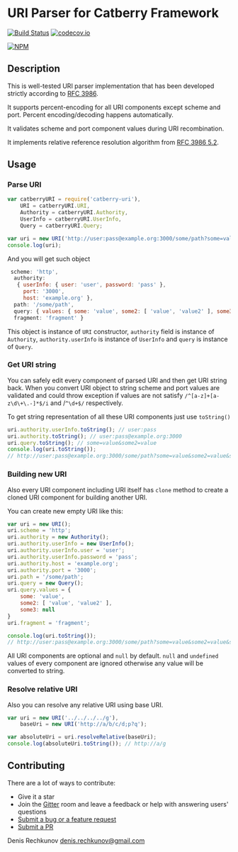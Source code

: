 # URI Parser for Catberry Framework

[![Build Status](https://travis-ci.org/catberry/catberry-uri.png?branch=master)](https://travis-ci.org/catberry/catberry-uri) [![codecov.io](http://codecov.io/github/catberry/catberry-uri/coverage.svg?branch=master)](http://codecov.io/github/catberry/catberry-uri?branch=master)

[![NPM](https://nodei.co/npm/catberry-uri.png)](https://nodei.co/npm/catberry-uri/)

## Description
This is well-tested URI parser implementation that has been developed strictly
according to [RFC 3986](https://tools.ietf.org/html/rfc3986).

It supports percent-encoding for all URI components except scheme and port.
Percent encoding/decoding happens automatically.

It validates scheme and port component values during URI recombination.

It implements relative reference resolution algorithm from
[RFC 3986 5.2](https://tools.ietf.org/html/rfc3986#section-5.2).

## Usage

### Parse URI
```javascript
var catberryURI = require('catberry-uri'),
	URI = catberryURI.URI,
	Authority = catberryURI.Authority,
	UserInfo = catberryURI.UserInfo,
	Query = catberryURI.Query;

var uri = new URI('http://user:pass@example.org:3000/some/path?some=value&some2=value&some2=value2&some3#fragment');
console.log(uri);
```
And you will get such object
```javascript
 scheme: 'http',
  authority:
   { userInfo: { user: 'user', password: 'pass' },
     port: '3000',
     host: 'example.org' },
  path: '/some/path',
  query: { values: { some: 'value', some2: [ 'value', 'value2' ], some3: null } },
  fragment: 'fragment' }
```
This object is instance of `URI` constructor, `authority` field is instance
of `Authority`, `authority.userInfo` is instance of `UserInfo` and `query` is
instance of `Query`.

### Get URI string
You can safely edit every component of parsed URI and then get URI string back.
When you convert URI object to string scheme and port values are validated and
could throw exception if values are not satisfy `/^[a-z]+[a-z\d\+\.-]*$/i` and
/`^\d+$/` respectively.

To get string representation of all these URI components just use `toString()`
```javascript
uri.authority.userInfo.toString(); // user:pass
uri.authority.toString(); // user:pass@example.org:3000
uri.query.toString(); // some=value&some2=value
console.log(uri.toString());
// http://user:pass@example.org:3000/some/path?some=value&some2=value&some2=value2&some3#fragment
```

### Building new URI
Also every URI component including URI itself has `clone` method to create
a cloned URI component for building another URI.

You can create new empty URI like this:
```javascript
var uri = new URI();
uri.scheme = 'http';
uri.authority = new Authority();
uri.authority.userInfo = new UserInfo();
uri.authority.userInfo.user = 'user';
uri.authority.userInfo.password = 'pass';
uri.authority.host = 'example.org';
uri.authority.port = '3000';
uri.path = '/some/path';
uri.query = new Query();
uri.query.values = {
	some: 'value',
	some2: [ 'value', 'value2' ],
	some3: null
}
uri.fragment = 'fragment';

console.log(uri.toString());
// http://user:pass@example.org:3000/some/path?some=value&some2=value&some2=value2&some3#fragment
```
All URI components are optional and `null` by default.
`null` and `undefined` values of every component are ignored otherwise any value
will be converted to string.

### Resolve relative URI
Also you can resolve any relative URI using base URI.
```javascript
var uri = new URI('../../../../g'),
	baseUri = new URI('http://a/b/c/d;p?q');

var absoluteUri = uri.resolveRelative(baseUri);
console.log(absoluteUri.toString()); // http://a/g
```

## Contributing

There are a lot of ways to contribute:

* Give it a star
* Join the [Gitter](https://gitter.im/catberry/catberry) room and leave a feedback or help with answering users' questions
* [Submit a bug or a feature request](https://github.com/catberry/catberry-uri/issues)
* [Submit a PR](https://github.com/catberry/catberry-uri/blob/develop/CONTRIBUTING.md)

Denis Rechkunov <denis.rechkunov@gmail.com>